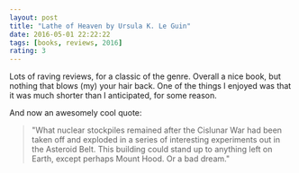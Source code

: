 ```yaml
---
layout: post
title: "Lathe of Heaven by Ursula K. Le Guin"
date: 2016-05-01 22:22:22
tags: [books, reviews, 2016]
rating: 3
---
```


Lots of raving reviews, for a classic of the genre. Overall a nice book, but nothing that blows (my) your hair back.
One of the things I enjoyed was that it was much shorter than I anticipated, for some reason.

And now an awesomely cool quote:

> "What nuclear stockpiles remained after the Cislunar War had been taken off and exploded in a series of interesting experiments out in the Asteroid Belt.
This building could stand up to anything left on Earth, except perhaps Mount Hood. Or a bad dream."
